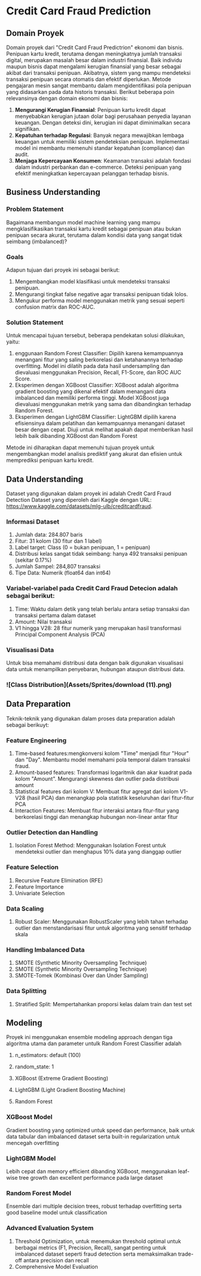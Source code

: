 # Credit Card Fraud Prediction
## Domain Proyek
Domain proyek dari "Credit Card Fraud Predictrion" ekonomi dan bisnis. Penipuan kartu kredit, terutama dengan meningkatnya jumlah transaksi digital, merupakan masalah besar dalam industri finansial.  Baik individu maupun bisnis dapat mengalami kerugian finansial yang besar sebagai akibat dari transaksi penipuan.  Akibatnya, sistem yang mampu mendeteksi transaksi penipuan secara otomatis dan efektif diperlukan.  Metode pengajaran mesin sangat membantu dalam mengidentifikasi pola penipuan yang didasarkan pada data historis transaksi. Berikut beberapa poin relevansinya dengan domain ekonomi dan bisnis:

1. **Mengurangi Kerugian Finansial**: Penipuan kartu kredit dapat menyebabkan kerugian jutaan dolar bagi perusahaan penyedia layanan keuangan. Dengan deteksi dini, kerugian ini dapat diminimalkan secara signifikan.
2. **Kepatuhan terhadap Regulasi**: Banyak negara mewajibkan lembaga keuangan untuk memiliki sistem pendeteksian penipuan. Implementasi model ini membantu memenuhi standar kepatuhan (compliance) dan audit.
3. **Menjaga Kepercayaan Konsumen**: Keamanan transaksi adalah fondasi dalam industri perbankan dan e-commerce. Deteksi penipuan yang efektif meningkatkan kepercayaan pelanggan terhadap bisnis.

## Business Understanding
### Problem Statement
Bagaimana membangun model machine learning yang mampu mengklasifikasikan transaksi kartu kredit sebagai penipuan atau bukan penipuan secara akurat, terutama dalam kondisi data yang sangat tidak seimbang (imbalanced)?

### Goals
Adapun tujuan dari proyek ini sebagai berikut:
1. Mengembangkan model klasifikasi untuk mendeteksi transaksi penipuan.
2. Mengurangi tingkat false negative agar transaksi penipuan tidak lolos.
3. Mengukur performa model menggunakan metrik yang sesuai seperti confusion matrix dan ROC-AUC.

### Solution Statement
Untuk mencapai tujuan tersebut, beberapa pendekatan solusi dilakukan, yaitu:
1. enggunaan Random Forest Classifier: Dipilih karena kemampuannya menangani fitur yang saling berkorelasi dan ketahanannya terhadap overfitting. Model ini dilatih pada data hasil undersampling dan dievaluasi menggunakan Precision, Recall, F1-Score, dan ROC AUC Score.
2. Eksperimen dengan XGBoost Classifier: XGBoost adalah algoritma gradient boosting yang dikenal efektif dalam menangani data imbalanced dan memiliki performa tinggi. Model XGBoost juga dievaluasi menggunakan metrik yang sama dan dibandingkan terhadap Random Forest.
3. Eksperimen dengan LightGBM Classifier: LightGBM dipilih karena efisiensinya dalam pelatihan dan kemampuannya menangani dataset besar dengan cepat. Diuji untuk melihat apakah dapat memberikan hasil lebih baik dibanding XGBoost dan Random Forest

Metode ini diharapkan dapat memenuhi tujuan proyek untuk mengembangkan model analisis prediktif yang akurat dan efisien untuk memprediksi penipuan kartu kredit.

## Data Understanding 
Dataset yang digunakan dalam proyek ini adalah Credit Card Fraud Detection Dataset yang diperoleh dari Kaggle dengan URL: https://www.kaggle.com/datasets/mlg-ulb/creditcardfraud.

### Informasi Dataset
1. Jumlah data: 284.807 baris
2. Fitur: 31 kolom (30 fitur dan 1 label)
3. Label target: Class (0 = bukan penipuan, 1 = penipuan)
4. Distribusi kelas sangat tidak seimbang: hanya 492 transaksi penipuan (sekitar 0.17%)
5. Jumlah Sampel: 284,807 transaksi
6. Tipe Data: Numerik (float64 dan int64)

### Variabel-variabel pada Credit Card Fraud Detecion adalah sebagai berikut: 
1. Time: Waktu dalam detik yang telah berlalu antara setiap transaksi dan transaksi pertama dalam dataset
2. Amount: Nilai transaksi
3. V1 hingga V28: 28 fitur numerik yang merupakan hasil transformasi Principal Component Analysis (PCA)


### Visualisasi Data
Untuk bisa memahami distribusi data dengan baik digunakan visualisasi data untuk menampilkan penyebaran, hubungan ataupun distribusi data.

### ![Class Distribution](Assets/Sprites/download (11).png)

## Data Preparation
Teknik-teknik yang digunakan dalam proses data preparation adalah sebagai berikuyt:

### Feature Engineering
1. Time-based features:mengkonversi kolom "Time" menjadi fitur "Hour" dan "Day". Membantu model memahami pola temporal dalam transaksi fraud.
2. Amount-based features: Transformasi logaritmik dan akar kuadrat pada kolom "Amount". Mengurangi skewness dan outlier pada distribusi amount
3. Statistical features dari kolom V: Membuat fitur agregat dari kolom V1-V28 (hasil PCA) dan menangkap pola statistik keseluruhan dari fitur-fitur PCA
4. Interaction Features: Membuat fitur interaksi antara fitur-fitur yang berkorelasi tinggi dan menangkap hubungan non-linear antar fitur

###  Outlier Detection dan Handling
1. Isolation Forest Method: Menggunakan Isolation Forest untuk mendeteksi outlier dan menghapus 10% data yang dianggap outlier

### Feature Selection
1. Recursive Feature Elimination (RFE)
2. Feature Importance
3. Univariate Selection

### Data Scaling
1. Robust Scaler: Menggunakan RobustScaler yang lebih tahan terhadap outlier dan menstandarisasi fitur untuk algoritma yang sensitif terhadap skala

### Handling Imbalanced Data
1. SMOTE (Synthetic Minority Oversampling Technique)
2. SMOTE (Synthetic Minority Oversampling Technique)
3. SMOTE-Tomek (Kombinasi Over dan Under Sampling)

### Data Splitting
1. Stratified Split: Mempertahankan proporsi kelas dalam train dan test set


## Modeling
Proyek ini menggunakan ensemble modeling approach dengan tiga algoritma utama dan parameter untulk Random Forest Classifier adalah 
1. n_estimators: default (100)
2. random_state: 1

1. XGBoost (Extreme Gradient Boosting)
2. LightGBM (Light Gradient Boosting Machine)
3. Random Forest

### XGBoost Model
Gradient boosting yang optimized untuk speed dan performance, baik untuk data tabular dan imbalanced dataset serta built-in regularization untuk mencegah overfitting

### LightGBM Model
Lebih cepat dan memory efficient dibanding XGBoost, menggunakan leaf-wise tree growth dan excellent performance pada large dataset

### Random Forest Model
Ensemble dari multiple decision trees, robust terhadap overfitting serta good baseline model untuk classification

### Advanced Evaluation System
1. Threshold Optimization, untuk menemukan threshold optimal untuk berbagai metrics (F1, Precision, Recall), sangat penting untuk imbalanced dataset seperti fraud detection serta memaksimalkan trade-off antara precision dan recall
2. Comprehensive Model Evaluation

### 



